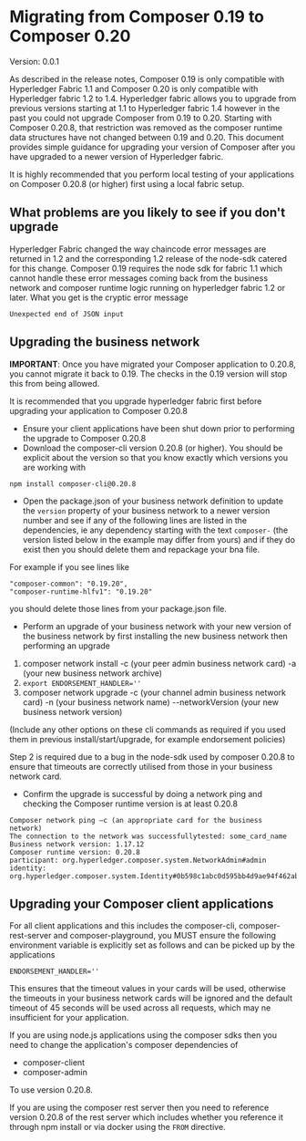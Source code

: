 # Migrating from Composer 0.19 to Composer 0.20
Version: 0.0.1

As described in the release notes, Composer 0.19 is only compatible with Hyperledger Fabric 1.1 and Composer 0.20 is only compatible with Hyperledger fabric 1.2 to 1.4. Hyperledger fabric allows you to upgrade from previous versions starting at 1.1 to Hyperledger fabric 1.4 however in the past you could not upgrade Composer from 0.19 to 0.20. Starting with Composer 0.20.8, that restriction was removed as the composer runtime data structures have not changed between 0.19 and 0.20. This document provides simple guidance for upgrading your version of Composer after you have upgraded to a newer version of Hyperledger fabric.

It is highly recommended that you perform local testing of your applications on Composer 0.20.8 (or higher) first using a local fabric setup.

## What problems are you likely to see if you don't upgrade
Hyperledger Fabric changed the way chaincode error messages are returned in 1.2 and the corresponding 1.2 release of the node-sdk catered for this change. Composer 0.19 requires the node sdk for fabric 1.1 which cannot handle these error messages coming back from the business network and composer runtime logic running on hyperledger fabric 1.2 or later. What you get is the cryptic error message
```
Unexpected end of JSON input
```

## Upgrading the business network

**IMPORTANT**: Once you have migrated your Composer application to 0.20.8, you cannot migrate it back to 0.19. The checks in the 0.19 version will stop this from being allowed.

It is recommended that you upgrade hyperledger fabric first before upgrading your application to Composer 0.20.8

- Ensure your client applications have been shut down prior to performing the upgrade to Composer 0.20.8
- Download the composer-cli version 0.20.8 (or higher). You should be explicit about the version so that you know exactly which versions you are working with

```
npm install composer-cli@0.20.8
```

- Open the package.json of your business network definition to update the `version` property of your business network to a newer version number and see if any of the following lines are listed in the dependencies, ie any dependency starting with the text `composer-` (the version listed below in the example may differ from yours) and if they do exist then you should delete them and repackage your bna file.

 For example if you see lines like

```
"composer-common": "0.19.20",
"composer-runtime-hlfv1": "0.19.20"
```

you should delete those lines from your package.json file.

- Perform an upgrade of your business network with your new version of the business network by first installing the new business network then performing an upgrade

1. composer network install -c (your peer admin business network card) -a (your new business network archive)
2. `export ENDORSEMENT_HANDLER=''`
3. composer network upgrade -c (your channel admin business network card) -n (your business network name) --networkVersion (your new business network version) 

(Include any other options on these cli commands as required if you used them in previous install/start/upgrade, for example endorsement policies)

Step 2 is required due to a bug in the node-sdk used by composer 0.20.8 to ensure that timeouts are correctly utilised from those in your business network card.


- Confirm the upgrade is successful by doing a network ping and checking the Composer runtime version is at least 0.20.8
```
Composer network ping –c (an appropriate card for the business network)
The connection to the network was successfullytested: some_card_name
Business network version: 1.17.12
Composer runtime version: 0.20.8
participant: org.hyperledger.composer.system.NetworkAdmin#admin
identity: org.hyperledger.composer.system.Identity#0b598c1abc0d595bb4d9ae94f462abf5d3a42dbd441e42f94ebc2158d6a9735c
```

## Upgrading your Composer client applications
For all client applications and this includes the composer-cli, composer-rest-server and composer-playground, you MUST ensure the following environment variable is explicitly set as follows and can be picked up by the applications
```
ENDORSEMENT_HANDLER=''
```
This ensures that the timeout values in your cards will be used, otherwise the timeouts in your business network cards will be ignored and the default timeout of 45 seconds will be used across all requests, which may ne insufficient for your application.

If you are using node.js applications using the composer sdks then you need to change the application's composer dependencies of 

- composer-client
- composer-admin

To use version 0.20.8.

If you are using the composer rest server then you need to reference version 0.20.8 of the rest server which includes whether you reference it through npm install or via docker using the `FROM` directive.
